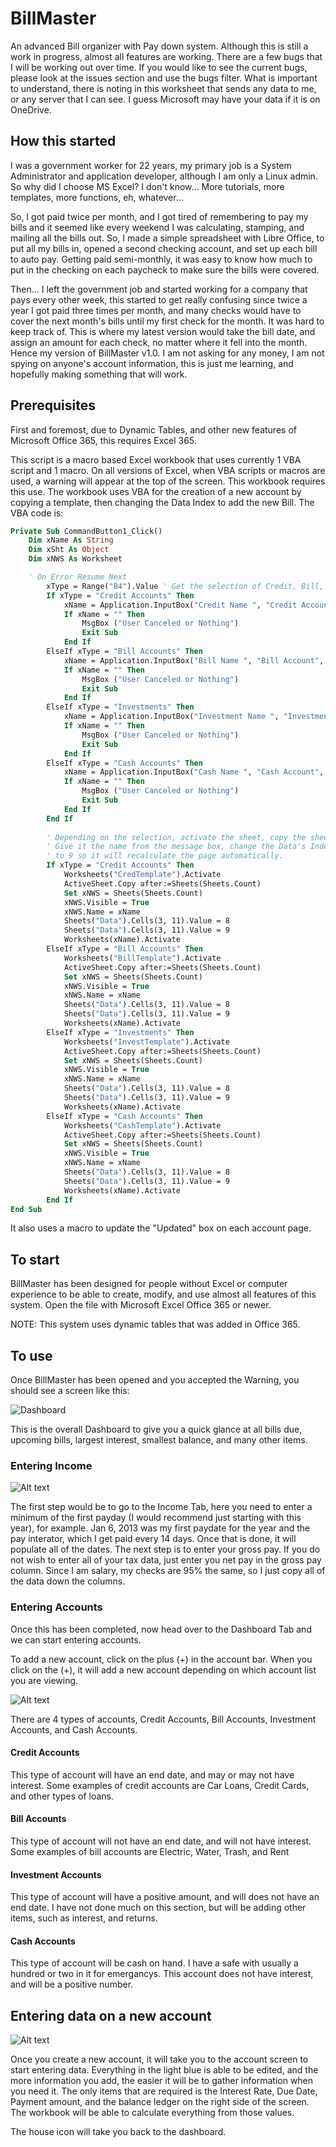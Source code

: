 # BillMaster

An advanced Bill organizer with Pay down system. Although this is still a work in progress, almost all features are working. There are a few bugs that I will be working out over time. If you would like to see the current bugs, please look at the issues section and use the bugs filter. What is important to understand, there is noting in this worksheet that sends any data to me, or any server that I can see. I guess Microsoft may have your data if it is on OneDrive.

## How this started

I was a government worker for 22 years, my primary job is a System Administrator and application developer, although I am only a Linux admin. So why did I choose MS Excel? I don't know... More tutorials, more templates, more functions, eh, whatever...

So, I got paid twice per month, and I got tired of remembering to pay my bills and it seemed like every weekend I was calculating, stamping, and mailing all the bills out. So, I made a simple spreadsheet with Libre Office, to put all my bills in, opened a second checking account, and set up each bill to auto pay. Getting paid semi-monthly, it was easy to know how much to put in the checking on each paycheck to make sure the bills were covered.

Then... I left the government job and started working for a company that pays every other week, this started to get really confusing since twice a year I got paid three times per month, and many checks would have to cover the next month's bills until my first check for the month. It was hard to keep track of. This is where my latest version would take the bill date, and assign an amount for each check, no matter where it fell into the month. Hence my version of BillMaster v1.0. I am not asking for any money, I am not spying on anyone's account information, this is just me learning, and hopefully making something that will work.

## Prerequisites

First and foremost, due to Dynamic Tables, and other new features of Microsoft Office 365, this requires Excel 365. 

This script is a macro based Excel workbook that uses currently 1 VBA script and 1 macro. On all versions of Excel, when VBA scripts or macros are used, a warning will appear at the top of the screen. This workbook requires this use. The workbook uses VBA for the creation of a new account by copying a template, then changing the Data Index to add the new Bill. The VBA code is:

```vb
Private Sub CommandButton1_Click()
    Dim xName As String
    Dim xSht As Object
    Dim xNWS As Worksheet

    ' On Error Resume Next
        xType = Range("B4").Value ' Get the selection of Credit, Bill, Investment, or Cash
        If xType = "Credit Accounts" Then
            xName = Application.InputBox("Credit Name ", "Credit Account")
            If xName = "" Then
                MsgBox ("User Canceled or Nothing")
                Exit Sub
            End If
        ElseIf xType = "Bill Accounts" Then
            xName = Application.InputBox("Bill Name ", "Bill Account", "")
            If xName = "" Then
                MsgBox ("User Canceled or Nothing")
                Exit Sub
            End If
        ElseIf xType = "Investments" Then
            xName = Application.InputBox("Investment Name ", "Investment Account", "")
            If xName = "" Then
                MsgBox ("User Canceled or Nothing")
                Exit Sub
            End If
        ElseIf xType = "Cash Accounts" Then
            xName = Application.InputBox("Cash Name ", "Cash Account", "")
            If xName = "" Then
                MsgBox ("User Canceled or Nothing")
                Exit Sub
            End If
        End If
        
        ' Depending on the selection, activate the sheet, copy the sheet, make sure it is visable
        ' Give it the name from the message box, change the Data's Index value from 9 to 8 and back
        ' to 9 so it will recalculate the page automatically.
        If xType = "Credit Accounts" Then
            Worksheets("CredTemplate").Activate
            ActiveSheet.Copy after:=Sheets(Sheets.Count)
            Set xNWS = Sheets(Sheets.Count)
            xNWS.Visible = True
            xNWS.Name = xName
            Sheets("Data").Cells(3, 11).Value = 8
            Sheets("Data").Cells(3, 11).Value = 9
            Worksheets(xName).Activate
        ElseIf xType = "Bill Accounts" Then
            Worksheets("BillTemplate").Activate
            ActiveSheet.Copy after:=Sheets(Sheets.Count)
            Set xNWS = Sheets(Sheets.Count)
            xNWS.Visible = True
            xNWS.Name = xName
            Sheets("Data").Cells(3, 11).Value = 8
            Sheets("Data").Cells(3, 11).Value = 9
            Worksheets(xName).Activate
        ElseIf xType = "Investments" Then
            Worksheets("InvestTemplate").Activate
            ActiveSheet.Copy after:=Sheets(Sheets.Count)
            Set xNWS = Sheets(Sheets.Count)
            xNWS.Visible = True
            xNWS.Name = xName
            Sheets("Data").Cells(3, 11).Value = 8
            Sheets("Data").Cells(3, 11).Value = 9
            Worksheets(xName).Activate
        ElseIf xType = "Cash Accounts" Then
            Worksheets("CashTemplate").Activate
            ActiveSheet.Copy after:=Sheets(Sheets.Count)
            Set xNWS = Sheets(Sheets.Count)
            xNWS.Visible = True
            xNWS.Name = xName
            Sheets("Data").Cells(3, 11).Value = 8
            Sheets("Data").Cells(3, 11).Value = 9
            Worksheets(xName).Activate
        End If
End Sub
```

It also uses a macro to update the "Updated" box on each account page.

## To start

BillMaster has been designed for people without Excel or computer experience to be able to create, modify, and use almost all features of this system. Open the file with Microsoft Excel Office 365 or newer. 

NOTE: This system uses dynamic tables that was added in Office 365.

## To use

Once BillMaster has been opened and you accepted the Warning, you should see a screen like this:

![Dashboard](documents/images/Dashboard-Full.JPG)

This is the overall Dashboard to give you a quick glance at all bills due, upcoming bills, largest interest, smallest balance, and many other items.

### Entering Income

![Alt text](documents/images/Income-Required.JPG)

The first step would be to go to the Income Tab, here you need to enter a minimum of the first payday (I would recommend just starting with this year), for example. Jan 6, 2013 was my first paydate for the year and the pay interator, which I get paid every 14 days. Once that is done, it will populate all of the dates. The next step is to enter your gross pay. If you do not wish to enter all of your tax data, just enter you net pay in the gross pay column. Since I am salary, my checks are 95% the same, so I just copy all of the data down the columns.

### Entering Accounts

Once this has been completed, now head over to the Dashboard Tab and we can start entering accounts.

To add a new account, click on the plus (+) in the account bar. When you click on the (+), it will add a new account depending on which account list you are viewing.

![Alt text](documents/images/Account-List.JPG)

There are 4 types of accounts, Credit Accounts, Bill Accounts, Investment Accounts, and Cash Accounts.

#### Credit Accounts

This type of account will have an end date, and may or may not have interest. Some examples of credit accounts are Car Loans, Credit Cards, and other types of loans.

#### Bill Accounts

This type of account will not have an end date, and will not have interest. Some examples of bill accounts are Electric, Water, Trash, and Rent

#### Investment Accounts

This type of account will have a positive amount, and will does not have an end date. I have not done much on this section, but will be adding other items, such as interest, and returns.

#### Cash Accounts

This type of account will be cash on hand. I have a safe with usually a hundred or two in it for emergancys. This account does not have interest, and will be a positive number.

## Entering data on a new account

![Alt text](documents/images/Account-Screen.JPG)

Once you create a new account, it will take you to the account screen to start entering data. Everything in the light blue is able to be edited, and the more information you add, the easier it will be to gather information when you need it. The only items that are required is the Interest Rate, Due Date, Payment amount, and the balance ledger on the right side of the screen. The workbook will be able to calculate everything from those values.

The house icon will take you back to the dashboard.